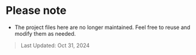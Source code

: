 # Please note

- The project files here are no longer maintained. Feel free to reuse and modify them as needed.

>Last Updated: Oct 31, 2024